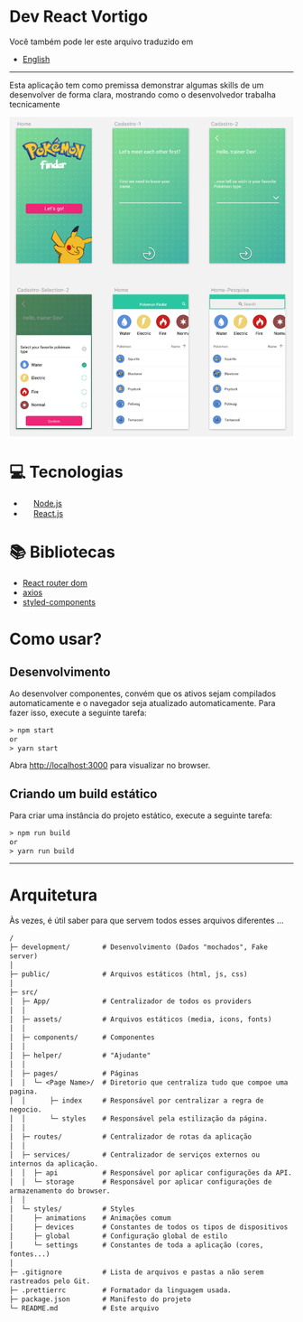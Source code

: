 # Dev React Vortigo

Você também pode ler este arquivo traduzido em

- [English](../README.md)

---

Esta aplicação tem como premissa demonstrar algumas skills de um desenvolver de forma clara, mostrando como o desenvolvedor trabalha tecnicamente

![image app](./medias/68747470733a2f2f766f727469676f2e626c6f622e636f72652e77696e646f77732e6e65742f66696c65732f706f6b656d6f6e2f6173736574732f6c61796f75742d696f732e706e67.png)

# 💻 Tecnologias

- <img src="https://nodejs.org/static/images/favicons/favicon-32x32.png" width="15px" height="15px"> [Node.js](https://nodejs.org/en/)
- <img src="https://reactjs.org/favicon.ico" width="15px" height="15px"> [React.js](https://reactjs.org/)

# 📚 Bibliotecas

- [React router dom](https://reacttraining.com/react-router/)
- [axios](https://github.com/axios/axios)
- [styled-components](https://styled-components.com/)

# Como usar?

## Desenvolvimento

Ao desenvolver componentes, convém que os ativos sejam compilados automaticamente e o navegador seja atualizado automaticamente. Para fazer isso, execute a seguinte tarefa:

```
> npm start
or
> yarn start
```

Abra [http://localhost:3000](http://localhost:3000) para visualizar no browser.

## Criando um build estático

Para criar uma instância do projeto estático, execute a seguinte tarefa:

```
> npm run build
or
> yarn run build
```

---

# Arquitetura

Às vezes, é útil saber para que servem todos esses arquivos diferentes ...

```
/
├─ development/        # Desenvolvimento (Dados "mochados", Fake server)
│
├─ public/             # Arquivos estáticos (html, js, css)
│
├─ src/
│  ├─ App/             # Centralizador de todos os providers
│  │
│  ├─ assets/          # Arquivos estáticos (media, icons, fonts)
│  │
│  ├─ components/      # Componentes
│  │
│  ├─ helper/          # "Ajudante"
│  │
│  ├─ pages/           # Páginas
│  │  └─ <Page Name>/  # Diretorio que centraliza tudo que compoe uma pagina.
│  │      ├─ index     # Responsável por centralizar a regra de negocio.
│  │      └─ styles    # Responsável pela estilização da página.
│  │
│  ├─ routes/          # Centralizador de rotas da aplicação
│  │
│  ├─ services/        # Centralizador de serviços externos ou internos da aplicação.
│  │  ├─ api           # Responsável por aplicar configurações da API.
│  │  └─ storage       # Responsável por aplicar configurações de armazenamento do browser.
│  │
│  └─ styles/          # Styles
│     ├─ animations    # Animações comum
│     ├─ devices       # Constantes de todos os tipos de dispositivos
│     ├─ global        # Configuração global de estilo
│     └─ settings      # Constantes de toda a aplicação (cores, fontes...)
│
├─ .gitignore          # Lista de arquivos e pastas a não serem rastreados pelo Git.
├─ .prettierrc         # Formatador da linguagem usada.
├─ package.json        # Manifesto do projeto
└─ README.md           # Este arquivo
```

